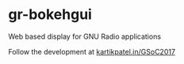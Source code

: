 # gr-bokehgui
Web based display for GNU Radio applications

Follow the development at [kartikpatel.in/GSoC2017](http://kartikpatel.in/GSoC2017)
